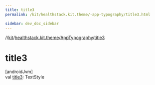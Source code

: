 ```yaml
---
title: title3
permalink: /kit/healthstack.kit.theme/-app-typography/title3.html

sidebar: dev_doc_sidebar
---
```

//[kit](../../../index.html)/[healthstack.kit.theme](../index.html)/[AppTypography](index.html)/[title3](title3.html)



# title3



[androidJvm]\
val [title3](title3.html): TextStyle




